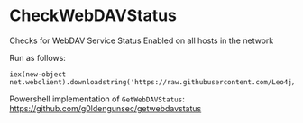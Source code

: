 # CheckWebDAVStatus

Checks for WebDAV Service Status Enabled on all hosts in the network

Run as follows:

```
iex(new-object net.webclient).downloadstring('https://raw.githubusercontent.com/Leo4j/CheckWebDAVStatus/main/CheckWebDAVStatus.ps1')
```

Powershell implementation of `GetWebDAVStatus`: https://github.com/g0ldengunsec/getwebdavstatus
